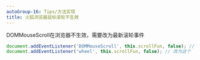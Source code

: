 ```yaml
---
autoGroup-16: Tips/方法实现
title: 火狐浏览器鼠标滚轮不生效
---
```

DOMMouseScroll在浏览器不生效，需要改为最新滚轮事件
```js
document.addEventListener('DOMMouseScroll', this.scrollFun, false); // 不生效
document.addEventListener('wheel', this.scrollFun, false); // 改为这个
```
